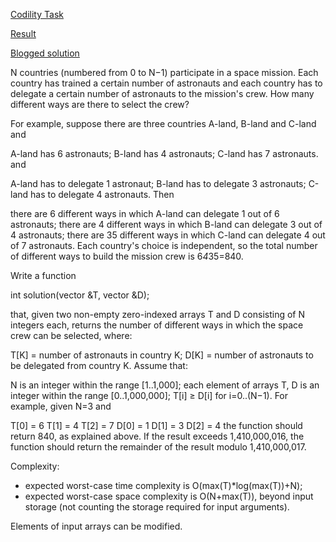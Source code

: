 [Codility Task](https://codility.com/programmers/challenges/kappa2011/)

[Result](https://codility.com/demo/results/trainingZXFFJW-BP5/)

[Blogged solution](http://blog.codility.com/2011/10/kappa-certificate-solution.html)

N countries (numbered from 0 to N−1) participate in a space mission. Each country has trained a certain number of astronauts and each country has to delegate a certain number of astronauts to the mission's crew. How many different ways are there to select the crew?

For example, suppose there are three countries A-land, B-land and C-land and

A-land has 6 astronauts;
B-land has 4 astronauts;
C-land has 7 astronauts.
and

A-land has to delegate 1 astronaut;
B-land has to delegate 3 astronauts;
C-land has to delegate 4 astronauts.
Then

there are 6 different ways in which A-land can delegate 1 out of 6 astronauts;
there are 4 different ways in which B-land can delegate 3 out of 4 astronauts;
there are 35 different ways in which C-land can delegate 4 out of 7 astronauts.
Each country's choice is independent, so the total number of different ways to build the mission crew is 6*4*35=840.

Write a function

int solution(vector<int> &T, vector<int> &D);

that, given two non-empty zero-indexed arrays T and D consisting of N integers each, returns the number of different ways in which the space crew can be selected, where:

T[K] = number of astronauts in country K;
D[K] = number of astronauts to be delegated from country K.
Assume that:

N is an integer within the range [1..1,000];
each element of arrays T, D is an integer within the range [0..1,000,000];
T[i] ≥ D[i] for i=0..(N−1).
For example, given N=3 and

T[0] = 6  T[1] = 4  T[2] = 7
D[0] = 1  D[1] = 3  D[2] = 4
the function should return 840, as explained above. If the result exceeds 1,410,000,016, the function should return the remainder of the result modulo 1,410,000,017.

Complexity:

* expected worst-case time complexity is O(max(T)*log(max(T))+N);
* expected worst-case space complexity is O(N+max(T)), beyond input storage (not counting the storage required for input arguments).

Elements of input arrays can be modified.